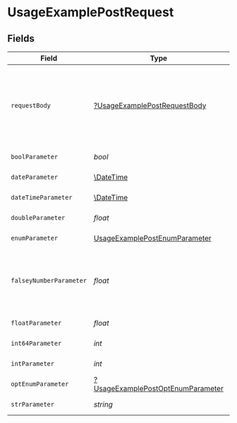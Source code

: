 # UsageExamplePostRequest


## Fields

| Field                                                                                            | Type                                                                                             | Required                                                                                         | Description                                                                                      | Example                                                                                          |
| ------------------------------------------------------------------------------------------------ | ------------------------------------------------------------------------------------------------ | ------------------------------------------------------------------------------------------------ | ------------------------------------------------------------------------------------------------ | ------------------------------------------------------------------------------------------------ |
| `requestBody`                                                                                    | [?UsageExamplePostRequestBody](../../models/operations/UsageExamplePostRequestBody.md)           | :heavy_minus_sign:                                                                               | A request body that contains fields with different formats for testing example generation        |                                                                                                  |
| `boolParameter`                                                                                  | *bool*                                                                                           | :heavy_check_mark:                                                                               | A boolean parameter                                                                              | false                                                                                            |
| `dateParameter`                                                                                  | [\DateTime](https://www.php.net/manual/en/class.datetime.php)                                    | :heavy_check_mark:                                                                               | A date parameter                                                                                 | 2020-01-01                                                                                       |
| `dateTimeParameter`                                                                              | [\DateTime](https://www.php.net/manual/en/class.datetime.php)                                    | :heavy_check_mark:                                                                               | A date time parameter                                                                            | 2020-01-01T00:00:00Z                                                                             |
| `doubleParameter`                                                                                | *float*                                                                                          | :heavy_check_mark:                                                                               | A double parameter                                                                               | 2.2222222                                                                                        |
| `enumParameter`                                                                                  | [UsageExamplePostEnumParameter](../../models/operations/UsageExamplePostEnumParameter.md)        | :heavy_check_mark:                                                                               | An enum parameter                                                                                | value3                                                                                           |
| `falseyNumberParameter`                                                                          | *float*                                                                                          | :heavy_check_mark:                                                                               | A number parameter that contains a falsey example value                                          | 0                                                                                                |
| `floatParameter`                                                                                 | *float*                                                                                          | :heavy_check_mark:                                                                               | A float parameter                                                                                | 1.1                                                                                              |
| `int64Parameter`                                                                                 | *int*                                                                                            | :heavy_check_mark:                                                                               | An int64 parameter                                                                               | 111111                                                                                           |
| `intParameter`                                                                                   | *int*                                                                                            | :heavy_check_mark:                                                                               | An integer parameter                                                                             | 1                                                                                                |
| `optEnumParameter`                                                                               | [?UsageExamplePostOptEnumParameter](../../models/operations/UsageExamplePostOptEnumParameter.md) | :heavy_minus_sign:                                                                               | An enum parameter                                                                                | value3                                                                                           |
| `strParameter`                                                                                   | *string*                                                                                         | :heavy_check_mark:                                                                               | A string parameter                                                                               | example 1                                                                                        |